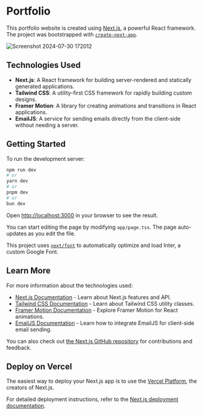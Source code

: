 # Portfolio

This portfolio website is created using [Next.js](https://nextjs.org/), a powerful React framework. The project was bootstrapped with [`create-next-app`](https://github.com/vercel/next.js/tree/canary/packages/create-next-app).


![Screenshot 2024-07-30 172012](https://github.com/user-attachments/assets/83758532-4910-462e-859a-a2a8beb4174a)

## Technologies Used

- **Next.js**: A React framework for building server-rendered and statically generated applications.
- **Tailwind CSS**: A utility-first CSS framework for rapidly building custom designs.
- **Framer Motion**: A library for creating animations and transitions in React applications.
- **EmailJS**: A service for sending emails directly from the client-side without needing a server.

## Getting Started

To run the development server:

```bash
npm run dev
# or
yarn dev
# or
pnpm dev
# or
bun dev
```

Open [http://localhost:3000](http://localhost:3000) in your browser to see the result.

You can start editing the page by modifying `app/page.tsx`. The page auto-updates as you edit the file.

This project uses [`next/font`](https://nextjs.org/docs/basic-features/font-optimization) to automatically optimize and load Inter, a custom Google Font.

## Learn More

For more information about the technologies used:

- [Next.js Documentation](https://nextjs.org/docs) - Learn about Next.js features and API.
- [Tailwind CSS Documentation](https://tailwindcss.com/docs) - Learn about Tailwind CSS utility classes.
- [Framer Motion Documentation](https://www.framer.com/api/motion/) - Explore Framer Motion for React animations.
- [EmailJS Documentation](https://www.emailjs.com/docs/) - Learn how to integrate EmailJS for client-side email sending.

You can also check out [the Next.js GitHub repository](https://github.com/vercel/next.js/) for contributions and feedback.

## Deploy on Vercel

The easiest way to deploy your Next.js app is to use the [Vercel Platform](https://vercel.com/new?utm_medium=default-template&filter=next.js&utm_source=create-next-app&utm_campaign=create-next-app-readme), the creators of Next.js.

For detailed deployment instructions, refer to the [Next.js deployment documentation](https://nextjs.org/docs/deployment).
